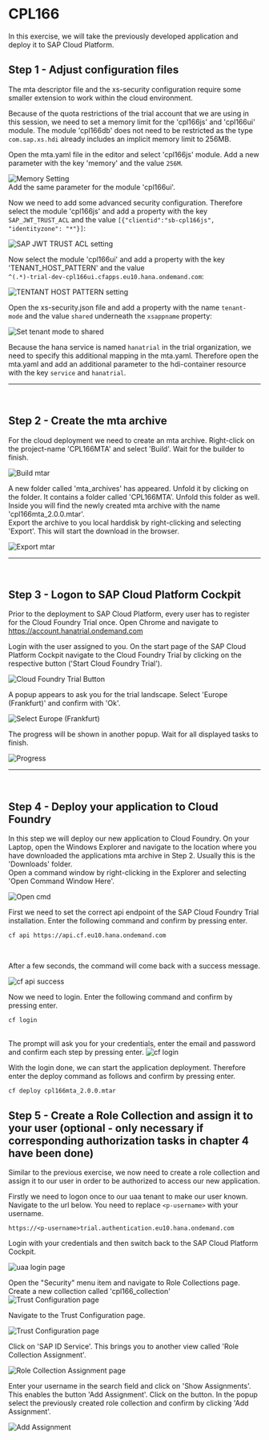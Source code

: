 # CPL166

In this exercise, we will take the previously developed application and deploy it to SAP Cloud Platform.


## Step 1 - Adjust configuration files
The mta descriptor file and the xs-security configuration require some smaller extension to work within the cloud environment.  

Because of the quota restrictions of the trial account that we are using in this session, we need to set a memory limit for the 'cpl166js' and 'cpl166ui' module. The module 'cpl166db' does not need to be restricted as the type `com.sap.xs.hdi` already includes an implicit memory limit to 256MB.

Open the mta.yaml file in the editor and select 'cpl166js' module. Add a new parameter with the key 'memory' and the value `256M`.

<img src="img/memory.png" alt="Memory Setting"/>
<br>
Add the same parameter for the module 'cpl166ui'.  
  
  Now we need to add some advanced security configuration. Therefore select the module 'cpl166js' and add a property with the key `SAP_JWT_TRUST_ACL` and the value `[{"clientid":"sb-cpl166js", "identityzone": "*"}]`:
  
  <img src="img/sap_jwt_trust_acl.png" alt="SAP JWT TRUST ACL setting"/>
  <br>
  
  Now select the module 'cpl166ui' and add a property with the key 'TENANT_HOST_PATTERN' and the value   
  `^(.*)-trial-dev-cpl166ui.cfapps.eu10.hana.ondemand.com`:
  
  <img src="img/tenant-host-pattern.png" alt="TENTANT HOST PATTERN setting"/>
  <br>
  
  Open the xs-security.json file and add a property with the name `tenant-mode` and the value `shared` underneath the `xsappname` property:
  
  <img src="img/tenant_mode.png" alt="Set tenant mode to shared">
  
  
  <br>
  
  Because the hana service is named `hanatrial` in the trial organization, we need to specify this additional mapping in the mta.yaml. Therefore open the mta.yaml and add an additional parameter to the hdi-container resource with the key `service` and `hanatrial`.
  
  
  
  
  
  <hr>
  <br>
  
## Step 2 - Create the mta archive
For the cloud deployment we need to create an mta archive. Right-click on the project-name 'CPL166MTA' and select 'Build'. Wait for the builder to finish.  

<img src="img/build_mtar.png" alt="Build mtar">

<br>

A new folder called 'mta_archives' has appeared. Unfold it by clicking on the folder. It contains a folder called 'CPL166MTA'. Unfold this folder as well. Inside you will find the newly created mta archive with the name 'cpl166mta_2.0.0.mtar'.  
Export the archive to you local harddisk by right-clicking and selecting 'Export'. This will start the download in the browser.  
  
<img src="img/export_mtar.png" alt="Export mtar">
<br>  
<hr>
<br>

## Step 3 - Logon to SAP Cloud Platform Cockpit
Prior to the deployment to SAP Cloud Platform, every user has to register for the Cloud Foundry Trial once.
Open Chrome and navigate to 
https://account.hanatrial.ondemand.com

Login with the user assigned to you.
On the start page of the SAP Cloud Platform Cockpit navigate to the Cloud Foundry Trial by clicking on the respective button ('Start Cloud Foundry Trial').


<img src="img/cloud-foundry-trial.png" alt="Cloud Foundry Trial Button" />
<br>

A popup appears to ask you for the trial landscape. Select 'Europe (Frankfurt)' and confirm with 'Ok'.


<img src="img/select-frankfurt.png" alt="Select Europe (Frankfurt)" />
<br>

The progress will be shown in another popup. Wait for all displayed tasks to finish.

<img src="img/trial-enrollment.png" alt="Progress" />
<br>
<hr>
<br>

## Step 4 - Deploy your application to Cloud Foundry
In this step we will deploy our new application to Cloud Foundry. On your Laptop, open the Windows Explorer and navigate to the location where you have downloaded the applications mta archive in Step 2. Usually this is the 'Downloads' folder.  
Open a command window by right-clicking in the Explorer and selecting 'Open Command Window Here'.  


<img src="img/open-cmd.png" alt="Open cmd" />
<br>


First we need to set the correct api endpoint of the SAP Cloud Foundry Trial installation. Enter the following command and confirm by pressing enter.

```
cf api https://api.cf.eu10.hana.ondemand.com
```
<br>

After a few seconds, the command will come back with a success message.

<img src="img/cf-api.png" alt="cf api success" />
<br>

Now we need to login. Enter the following command and confirm by pressing enter.

```
cf login
```
<br>
The prompt will ask you for your credentials, enter the email and password and confirm each step by pressing enter.

<img src="img/cf-login.png" alt="cf login" />
<br>

With the login done, we can start the application deployment. Therefore enter the deploy command as follows and confirm by pressing enter.

```
cf deploy cpl166mta_2.0.0.mtar
```

## Step 5 - Create a Role Collection and assign it to your user (optional - only necessary if corresponding authorization tasks in chapter 4 have been done)
Similar to the previous exercise, we now need to create a role collection and assign it to our user in order to be authorized to access our new application.  

Firstly we need to logon once to our uaa tenant to make our user known. Navigate to the url below. 
You need to replace `<p-username>` with your username. 

```
https://<p-username>trial.authentication.eu10.hana.ondemand.com
```

Login with your credentials and then switch back to the SAP Cloud Platform Cockpit.

<img src="img/first-uaa-login.png" alt="uaa login page"/>
<br>

Open the "Security" menu item and navigate to Role Collections page. Create a new collection called 'cpl166_collection'
<img src="img/trial-create-rolecollection.png" alt="Trust Configuration page"/>
<br>

Navigate to the Trust Configuration page.

<img src="img/trust-configuration.png" alt="Trust Configuration page" />
<br>

Click on 'SAP ID Service'. This brings you to another view called 'Role Collection Assignment'.

<img src="img/role-collection-assignment.png" alt="Role Collection Assignment page" />
<br>

Enter your username in the search field and click on 'Show Assignments'. This enables the button 'Add Assignment'. Click on the button. In the popup select the previously created role collection and confirm by clicking 'Add Assignment'.

<img src="img/add-assignment.png" alt="Add Assignment" />
<br>
